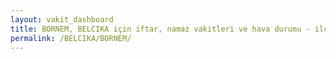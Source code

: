 ```yaml
---
layout: vakit_dashboard
title: BORNEM, BELCIKA için iftar, namaz vakitleri ve hava durumu - ilçe/eyalet seç
permalink: /BELCIKA/BORNEM/
---
```


<script type="text/javascript">
  var GLOBAL_COUNTRY = 'BELCIKA';
  var GLOBAL_CITY = 'BORNEM';
  var GLOBAL_STATE = '';
  var lat = 72;
  var lon = 21;
</script>
